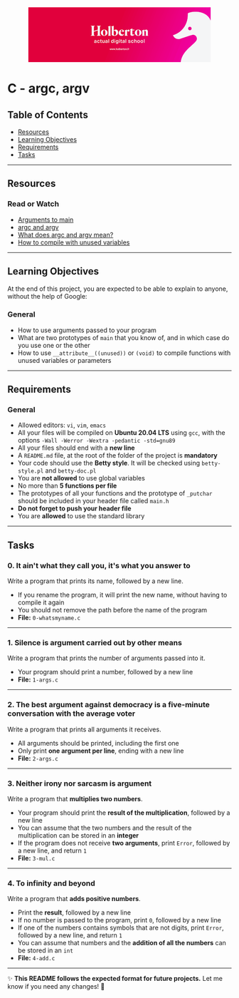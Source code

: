 <div align="center">
  <img src="https://github.com/ksyv/holbertonschool-web_front_end/blob/main/baniere_holberton.png" alt="Banner">
</div>

# C - argc, argv

## Table of Contents
- [Resources](#resources)
- [Learning Objectives](#learning-objectives)
- [Requirements](#requirements)
- [Tasks](#tasks)

---

## Resources

### Read or Watch
- [Arguments to main](https://example.com)
- [argc and argv](https://example.com)
- [What does argc and argv mean?](https://example.com)
- [How to compile with unused variables](https://example.com)

---

## Learning Objectives

At the end of this project, you are expected to be able to explain to anyone, without the help of Google:

### General
- How to use arguments passed to your program
- What are two prototypes of `main` that you know of, and in which case do you use one or the other
- How to use `__attribute__((unused))` or `(void)` to compile functions with unused variables or parameters

---

## Requirements

### General
- Allowed editors: `vi`, `vim`, `emacs`
- All your files will be compiled on **Ubuntu 20.04 LTS** using `gcc`, with the options `-Wall -Werror -Wextra -pedantic -std=gnu89`
- All your files should end with a **new line**
- A `README.md` file, at the root of the folder of the project is **mandatory**
- Your code should use the **Betty style**. It will be checked using `betty-style.pl` and `betty-doc.pl`
- You are **not allowed** to use global variables
- No more than **5 functions per file**
- The prototypes of all your functions and the prototype of `_putchar` should be included in your header file called `main.h`
- **Do not forget to push your header file**
- You are **allowed** to use the standard library

---

## Tasks

### 0. It ain't what they call you, it's what you answer to
Write a program that prints its name, followed by a new line.

- If you rename the program, it will print the new name, without having to compile it again
- You should not remove the path before the name of the program
- **File:** `0-whatsmyname.c`

---

### 1. Silence is argument carried out by other means
Write a program that prints the number of arguments passed into it.

- Your program should print a number, followed by a new line
- **File:** `1-args.c`

---

### 2. The best argument against democracy is a five-minute conversation with the average voter
Write a program that prints all arguments it receives.

- All arguments should be printed, including the first one
- Only print **one argument per line**, ending with a new line
- **File:** `2-args.c`

---

### 3. Neither irony nor sarcasm is argument
Write a program that **multiplies two numbers**.

- Your program should print the **result of the multiplication**, followed by a new line
- You can assume that the two numbers and the result of the multiplication can be stored in an **integer**
- If the program does not receive **two arguments**, print `Error`, followed by a new line, and return `1`
- **File:** `3-mul.c`

---

### 4. To infinity and beyond
Write a program that **adds positive numbers**.

- Print the **result**, followed by a new line
- If no number is passed to the program, print `0`, followed by a new line
- If one of the numbers contains symbols that are not digits, print `Error`, followed by a new line, and return `1`
- You can assume that numbers and the **addition of all the numbers** can be stored in an `int`
- **File:** `4-add.c`

---

✨ **This README follows the expected format for future projects.** Let me know if you need any changes! 🚀
